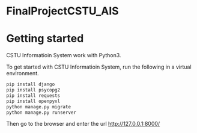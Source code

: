 # FinalProjectCSTU_AIS
# Getting started
CSTU Informatioin System work with Python3.
  
To get started with CSTU Informatioin System, run the following in a virtual environment.

``` bash
pip install django
pip install psycopg2
pip install requests
pip install openpyxl
python manage.py migrate
python manage.py runserver
```
Then go to the browser and enter the url http://127.0.0.1:8000/
